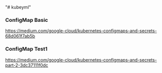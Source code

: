 "# kubeyml" 
### ConfigMap Basic
https://medium.com/google-cloud/kubernetes-configmaps-and-secrets-68d061f7ab5b

### ConfigMap Test1

https://medium.com/google-cloud/kubernetes-configmaps-and-secrets-part-2-3dc37111f0dc
